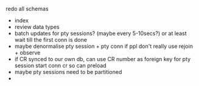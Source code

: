 redo all schemas
- index
- review data types
- batch updates for pty sessions? (maybe every 5-10secs?) or at least wait till the first conn is done
- maybe denormalise pty session + pty conn if ppl don't really use rejoin + observe
- if CR synced to our own db, can use CR number as foreign key for pty session start conn cr so can preload
- maybe pty sessions need to be partitioned 
- 
